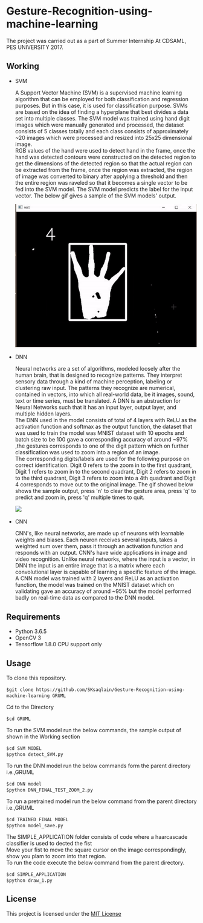 # Gesture-Recognition-using-machine-learning
 The project was carried out as a part of Summer Internship At CDSAML, PES UNIVERSITY 2017.

## Working
<ul type=1>
 <li>SVM</li> 
<p>A Support Vector Machine (SVM) is a supervised machine learning algorithm that can be employed for both classification and regression purposes.
But in this case, it is used for classification purpose. SVMs are based on the idea of finding a hyperplane that best divides a data set into multiple classes. The SVM model was trained using hand digit images which were manually generated and processed, the dataset consists of 5 classes totally and each class consists of approximately ~20 images which were processed and resized into 25x25 dimensional image.<br/>
 RGB values of the hand were used to detect hand in the frame, once the hand was detected contours were constructed on the detected region to get the dimensions of the detected region so that the actual region can be extracted from the frame, once the region was extracted, the region of image was converted to binary after applying a threshold and then the entire region was raveled so that it becomes a single vector to be fed into the SVM model. The SVM model predicts the label for the input vector. The below gif gives a sample of the SVM models' output.
 
 ![](SVM_GIF.gif)
 </p>
 
 <li>DNN</li>
 <p>
 Neural networks are a set of algorithms, modeled loosely after the human brain, that is designed to recognize patterns. They interpret sensory data through a kind of machine perception, labeling or clustering raw input. The patterns they recognize are numerical, contained in vectors, into which all real-world data, be it images, sound, text or time series, must be translated. A DNN is an abstraction for Neural Networks such that it has an input layer, output layer, and multiple hidden layers.
 <br/>
  The DNN used in the model consists of total of 4 layers with ReLU as the activation function and softmax as the output function, the dataset that was used to train the model was MNIST dataset with 10 epochs and batch size to be 100 gave a corresponding accuracy of around ~97% ,the gestures corresponds to one of the digit pattern which on further classification was used to zoom into a region of an image.<br/>
 The corresponding digits/labels are used for the following purpose on correct identification.
 Digit 0 refers to the zoom in to the first quadrant, Digit 1 refers to zoom in to the second quadrant, Digit 2 refers to zoom in to the third quadrant, Digit 3 refers to zoom into a 4th quadrant and Digit 4 corresponds to move out to the original image. The gif showed below shows the sample output, press 'n' to clear the gesture area, press 'q' to predict and zoom in, press 'q' multiple times to quit.
 
 ![](Final_Sample_output.gif)
 </p>
 
 <li>CNN</li>
 <p>
  CNN's, like neural networks, are made up of neurons with learnable weights and biases. Each neuron receives several inputs, takes a weighted sum over them, pass it through an activation function and responds with an output. CNN's have wide applications in image and video recognition. Unlike neural networks, where the input is a vector, in DNN the input is an entire image that is a matrix where each convolutional layer is capable of learning a specific feature of the image. A CNN model was trained with 2 layers and ReLU as an activation function, the model was trained on the  MNIST dataset which on validating gave an accuracy of around ~95% but the model performed badly on real-time data as compared to the DNN model.
 </p>
</ul>



## Requirements
<ul type=1>
    <li>Python 3.6.5</li>
    <li>OpenCV 3</li>
    <li>Tensorflow 1.8.0 CPU support only</li> 
 </ul>
 
 
 ## Usage
To clone this repository.
```
$git clone https://github.com/SKsaqlain/Gesture-Recognition-using-machine-learning GRUML
```
Cd to  the Directory
```
$cd GRUML
```
To run the SVM model run the below commands, the sample output of shown in the Working section
```
$cd SVM MODEL
$python detect_SVM.py
```
To run the DNN model run the below commands form the parent directory i.e.,GRUML
```
$cd DNN model
$python DNN_FINAL_TEST_ZOOM_2.py
```
To run a pretrained model run the below command from the parent directory i.e.,GRUML
```
$cd TRAINED FINAL MODEL
$python model_save.py
```
The SIMPLE_APPLICATION folder consists of code where a haarcascade classifier is used to dected the fist<br/>
Move your fist to move the square cursor on the image correspondingly, show you plam to zoom into that region.<br/>
To run the code execute the below command from the parent directory.
```
$cd SIMPLE_APPLICATION
$python draw_1.py
```
## License
This project is licensed under the [MIT License](https://github.com/SKsaqlain/Gesture-Recognition-using-machine-learning/blob/master/LICENSE)
